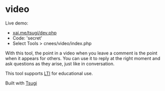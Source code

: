 video
=====

Live demo:

  - [xai.me/tsugi/dev.php](xai.me/tsugi/dev.php)
  - Code: 'secret'
  - Select Tools > cnees/video/index.php

With this tool, the point in a video when you leave a comment is the point when it appears for others. You can use it to reply at the right moment and ask questions as they arise, just like in conversation.

This tool supports <a href="http://developers.imsglobal.org/">LTI</a> for educational use.

Built with <a href="https://github.com/csev/tsugi/blob/master/README.md">Tsugi</a>
